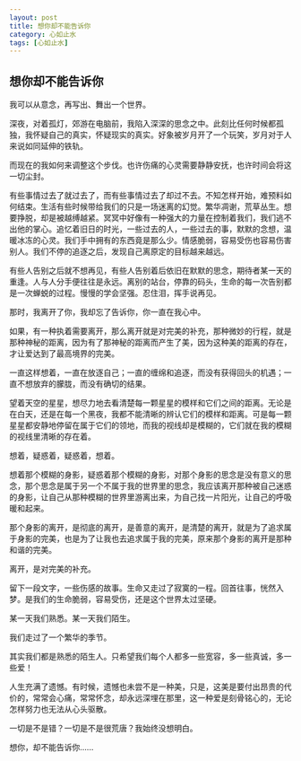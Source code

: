 ```yaml
---
layout: post
title: 想你却不能告诉你
category: 心如止水
tags: [心如止水]
---
```


## 想你却不能告诉你

我可以从意念，再写出、舞出一个世界。

深夜，对着孤灯，郊游在电脑前，我陷入深深的思念之中。此刻比任何时候都孤独，我怀疑自己的真实，怀疑现实的真实。好象被岁月开了一个玩笑，岁月对于人来说如同延伸的铁轨。

而现在的我如何来调整这个步伐。也许伤痛的心灵需要静静安抚，也许时间会将这一切尘封。

有些事情过去了就过去了，而有些事情过去了却过不去。不知怎样开始，难预料如何结束。生活有些时候带给我们的只是一场迷离的幻觉。繁华凋谢，荒草丛生。想要挣脱，却是被越缚越紧。冥冥中好像有一种强大的力量在控制着我们，我们逃不出他的掌心。追忆着旧日的时光，一些过去的人，一些过去的事，默默的念想，温暖冰冻的心灵。我们手中拥有的东西竟是那么少。情感脆弱，容易受伤也容易伤害别人。我们不停的追逐之后，发现自己离原定的目标越来越远。

有些人告别之后就不想再见，有些人告别着后依旧在默默的思念，期待者某一天的重逢。人与人分手便往往是永远。离别的站台，停靠的码头，生命的每一次告别都是一次蝉蜕的过程。慢慢的学会坚强。忍住泪，挥手说再见。

那时，我离开了你，我却忘了告诉你，你一直在我心中。

如果，有一种执着需要离开，那么离开就是对完美的补充，那种微妙的行程，就是那种神秘的距离，因为有了那神秘的距离而产生了美，因为这种美的距离的存在，才让爱达到了最高境界的完美。

一直这样想着，一直在放逐自己；一直的缠绵和追逐，而没有获得回头的机遇；一直不想放弃的朦胧，而没有确切的结果。

望着天空的星星，想尽力地去看清楚每一颗星星的模样和它们之间的距离。无论是在白天，还是在每一个黑夜，我都不能清晰的辨认它们的模样和距离。可是每一颗星星都安静地停留在属于它们的领地，而我的视线却是模糊的，它们就在我的模糊的视线里清晰的存在着。

想着，疑惑着，疑惑着，想着。

想着那个模糊的身影，疑惑着那个模糊的身影，对那个身影的思念是没有意义的思念，那个思念是属于另一个不属于我的世界里的思念，我应该离开那种被自己迷惑的身影，让自己从那种模糊的世界里游离出来，为自己找一片阳光，让自己的呼吸暖和起来。

那个身影的离开，是彻底的离开，是善意的离开，是清楚的离开，就是为了追求属于身影的完美，也是为了让我也去追求属于我的完美，原来那个身影的离开是那种和谐的完美。

离开，是对完美的补充。

留下一段文字，一些伤感的故事。生命又走过了寂寞的一程。回首往事，恍然入梦。是我们的生命脆弱，容易受伤，还是这个世界太过坚硬。

某一天我们熟悉。某一天我们陌生。

我们走过了一个繁华的季节。

其实我们都是熟悉的陌生人。只希望我们每个人都多一些宽容，多一些真诚，多一些爱！

人生充满了遗憾。有时候，遗憾也未尝不是一种美，只是，这美是要付出昂贵的代价的，常常会心痛，常常怀念，却永远深埋在那里，这一种爱是刻骨铭心的，无论怎样努力也无法从心头驱散。

一切是不是错？一切是不是很荒唐？我始终没想明白。

想你，却不能告诉你......